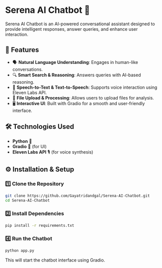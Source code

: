 # Serena AI Chatbot 🤖  

Serena AI Chatbot is an AI-powered conversational assistant designed to provide intelligent responses, answer queries, and enhance user interaction. 
## 🚀 Features  
- 🗣️ **Natural Language Understanding**: Engages in human-like conversations.  
- 🔍 **Smart Search & Reasoning**: Answers queries with AI-based reasoning.  
- 🎤 **Speech-to-Text & Text-to-Speech**: Supports voice interaction using Eleven Labs API.  
- 📂 **File Upload & Processing**: Allows users to upload files for analysis.  
- 🖥️ **Interactive UI**: Built with Gradio for a smooth and user-friendly interface.  

## 🛠️ Technologies Used  
- **Python** 🐍  
- **Gradio** 🎨 (for UI)  
- **Eleven Labs API** 🎙️ (for voice synthesis)  

## ⚙️ Installation & Setup  

### 1️⃣ Clone the Repository  
```bash
git clone https://github.com/Gayatridandgal/Serena-AI-Chatbot.git
cd Serena-AI-Chatbot
```

### 2️⃣ Install Dependencies  
```bash
pip install -r requirements.txt
```

### 4️⃣ Run the Chatbot  
```bash
python app.py
```
This will start the chatbot interface using Gradio.

